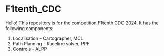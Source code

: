 # F1tenth_CDC
Hello!
This repository is for the competition F1tenth CDC 2024.
It has the following components:
1. Localisation - Cartographer, MCL
2. Path Planning - Raceline solver, PPF
3. Controls - ALPP
